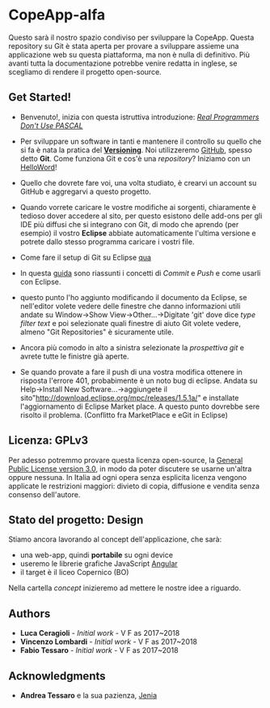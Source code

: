 # CopeApp-alfa

Questo sarà il nostro spazio condiviso per sviluppare la CopeApp.
Questa repository su Git è stata aperta per provare a sviluppare assieme una applicazione web su questa piattaforma, ma non è nulla di definitivo. Più avanti tutta la documentazione potrebbe venire redatta in inglese, se scegliamo di rendere il progetto open-source.

## Get Started!

 * Benvenuto!, inizia con questa istruttiva introduzione: [*Real Programmers Don't Use PASCAL*](http://web.mit.edu/humor/Computers/real.programmers)
 
 * Per sviluppare un software in tanti e mantenere il controllo su quello che si fa è nata la pratica del [**Versioning**](https://it.wikipedia.org/wiki/Controllo_versione). Noi utilizzeremo [GitHub](https://github.com/), spesso detto **Git**.
 Come funziona Git e cos'è una *repository*? Iniziamo con un [HelloWord](https://guides.github.com/activities/hello-world/)!
 * Quello che dovrete fare voi, una volta studiato, è crearvi un account su GitHub e aggregarvi a questo progetto.
 
 * Quando vorrete caricare le vostre modifiche ai sorgenti, chiaramente è tedioso dover accedere al sito, per questo esistono delle add-ons per gli IDE più diffusi che si integrano con Git, di modo che aprendo (per esempio) il vostro **Eclipse** abbiate automaticamente l'ultima versione e potrete dallo stesso programma caricare i vostri file.
 * Come fare il setup di Git su Eclipse [qua](http://wiki.eclipse.org/EGit/User_Guide#Getting_Started)
 * In questa [guida](http://www.geo.uzh.ch/microsite/reproducible_research/post/rr-eclipse-git/) sono riassunti i concetti di *Commit* e *Push* e come usarli con Eclipse.
 * questo punto l'ho aggiunto modificando il documento da Eclipse, se nell'editor volete vedere delle finestre che danno informazioni utili andate su Window->Show View->Other...->Digitate 'git' dove dice *type filter text* e poi selezionate quali finestre di aiuto Git volete vedere, almeno "Git Repositories" è sicuramente utile.
 * Ancora più comodo in alto a sinistra selezionate la *prospettiva git* e avrete tutte le finistre già aperte.
 * Se quando provate a fare il push di una vostra modifica ottenere in risposta l'errore 401, probabimente è un noto bug di eclipse. Andata su Help->Install New Software...->aggiungete il sito"http://download.eclipse.org/mpc/releases/1.5.1a/" e installate l'aggiornamento di Eclipse Market place. A questo punto dovrebbe sere risolto il problema. (Conflitto fra MarketPlace e eGit in Eclipse) 

## Licenza: GPLv3

Per adesso potremmo provare questa licenza open-source, la [General Public License version 3.0](https://www.gnu.org/licenses/gpl-3.0.en.html), in modo da poter discutere se usarne un'altra oppure nessuna. In Italia ad ogni opera senza esplicita licenza vengono applicate le restrizioni maggiori: divieto di copia, diffusione e vendita senza consenso dell'autore.

## Stato del progetto: Design

Stiamo ancora lavorando al concept dell'applicazione, che sarà:
  * una web-app, quindi **portabile** su ogni device
  * useremo le librerie grafiche JavaScript [Angular](https://angularjs.org/)
  * il target è il liceo Copernico (BO)

Nella cartella *concept* inizieremo ad mettere le nostre idee a riguardo.  


## Authors

* **Luca Ceragioli** - *Initial work* - V F as 2017~2018
* **Vincenzo Lombardi** - *Initial work* - V F as 2017~2018
* **Fabio Tessaro** - *Initial work* - V F as 2017~2018

## Acknowledgments

* **Andrea Tessaro** e la sua pazienza, [Jenia](http://www.jenia.it/)
